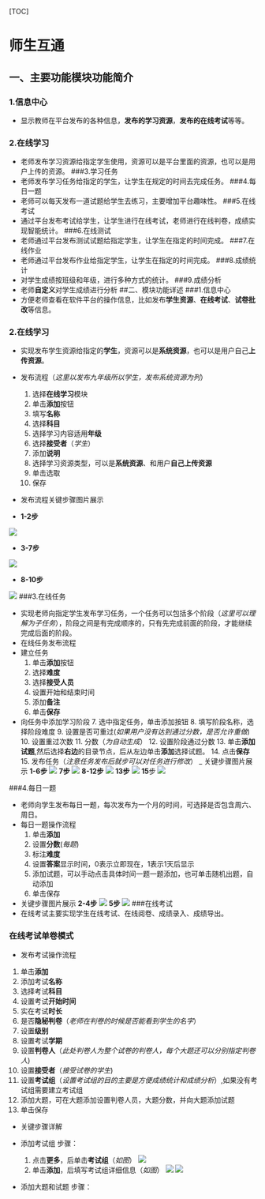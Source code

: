 [TOC]
# 师生互通

## 一、主要功能模块功能简介

### 1.信息中心

- 显示教师在平台发布的各种信息，**发布的学习资源**，**发布的在线考试**等等。
### 2.在线学习

- 老师发布学习资源给指定学生使用，资源可以是平台里面的资源，也可以是用户上传的资源。
###3.学习任务
- 老师发布学习任务给指定的学生，让学生在规定的时间去完成任务。
###4.每日一题
- 老师可以每天发布一道试题给学生去练习，主要增加平台趣味性。
###5.在线考试
- 通过平台发布考试给学生，让学生进行在线考试，老师进行在线判卷，成绩实现智能统计。
###6.在线测试
- 老师通过平台发布测试试题给指定学生，让学生在指定的时间完成。
###7.在线作业
- 老师通过平台发布作业给指定学生，让学生在指定的时间完成。
###8.成绩统计
- 对学生成绩按班级和年级，进行多种方式的统计。
###9.成绩分析
- 老师**自定义**对学生成绩进行分析
##二、模块功能详述
###1.信息中心
- 方便老师查看在软件平台的操作信息，比如发布**学生资源**、**在线考试**、**试卷批改**等信息。
### 2.在线学习

- 实现发布学生资源给指定的**学生**，资源可以是**系统资源**，也可以是用户自己**上传资源**。
- 发布流程（*这里以发布九年级所以学生，发布系统资源为列*）

  1. 选择**在线学习**模块
  2. 单击**添加**按钮
  3. 填写**名称**
  4. 选择**科目**
  5. 选择学习内容适用**年级**
  6. 选择**接受者**（*学生*）
  7. 添加**说明**
  8. 选择学习资源类型，可以是**系统资源**、和用户**自己上传资源**
  9. 单击选取
  10. 保存
- 发布流程关键步骤图片展示
- **1-2步**

 ![](file:///i:/sc/2-1.jpg)

- **3-7步**

 ![](file:///i:/sc/2-2.jpg)

- **8-10步**


![](file:///i:/sc/2-3.jpg)
###3.在线任务
- 实现老师向指定学生发布学习任务，一个任务可以包括多个阶段（*这里可以理解为子任务*），阶段之间是有完成顺序的，只有先完成前面的阶段，才能继续完成后面的阶段。
- 在线任务发布流程
- 建立任务
  1. 单击**添加**按钮
  2. 选择**难度**
  3. 选择**接受人员**
  4. 设置开始和结束时间
  5. 添加**备注**
  6. 单击**保存**
- 向任务中添加学习阶段
  7. 选中指定任务，单击添加按钮
  8. 填写阶段名称，选择阶段难度
  9. 设置是否可重过(*如果用户没有达到通过分数，是否允许重做*)
  10. 设置重过次数
  11. 分数（*为自动生成*）
  12. 设置阶段通过分数
  13. 单击**添加试题**,然后选择**右边**的目录节点，后从左边单击**添加**选择试题。
  14. 点击**保存**
  15. 发布任务（*注意任务发布后就步可以对任务进行修改*）
     _ 关键步骤图片展示
     **1-6步**
     ![](file:\\\i:\sc\3-1.jpg)
     **7步**
     ![](file:\\\i:\sc\3-1-1.jpg)
     **8-12步**
     ![](file:\\\i:\sc\3-2.jpg)
     **13步**
     ![](file:\\\i:\sc\3-3.jpg)
     **15**步
     ![](file:\\\i:\sc\3-4.jpg)

 ###4.每日一题
-  老师向学生发布每日一题，每次发布为一个月的时间，可选择是否包含周六、周日。
-  每日一题操作流程
   1. 单击**添加**
   2. 设置**分数**(*每题*)
   3. 标注**难度**
   4. 设置**答案**显示时间，0表示立即现在，1表示1天后显示
   5. 添加试题，可以手动点击具体时间一题一题添加，也可单击随机出题，自动添加
   6. 单击保存
-  关键步骤图片展示
          **2-4步**
          ![](file:\\\i:\sc\4-1.jpg)
          **5步**
          ![](file:\\\i:\sc\4-2.jpg)
###在线考试
- 在线考试主要实现学生在线考试、在线阅卷、成绩录入、成绩导出。
### 在线考试单卷模式

- 发布考试操作流程
 1. 单击**添加**
 2. 添加考试**名称**
 3. 选择考试**科目**
 4. 设置考试**开始时间**
 5. 实在考试**时长**
 6. 是否**隐秘判卷**（*老师在判卷的时候是否能看到学生的名字*）
 7. 设置**级别**
 8. 设置考试**学期**
 9. 设置**判卷人**（*此处判卷人为整个试卷的判卷人，每个大题还可以分别指定判卷人*)
 10. 设置**接受者**（*接受试卷的学生*)
 11. 设置**考试组**（*设置考试组的目的主要是方便成绩统计和成绩分析*）,如果没有考试组需要建立考试组
 12. 添加大题，可在大题添加设置判卷人员，大题分数，并向大题添加试题
 13. 单击保存

- ​关键步骤详解

 - 添加考试组
   步骤：
   1. 点击**更多**，后单击**考试组**（*如图*）
     ![](I:sc\5-2.jpg)
   2. 单击**添加**，后填写考试组详细信息（*如图*）
     ![](I:sc\5-3.jpg)
     ![](I:sc\5-4.jpg)

 - 添加大题和试题
  步骤：

  ​






